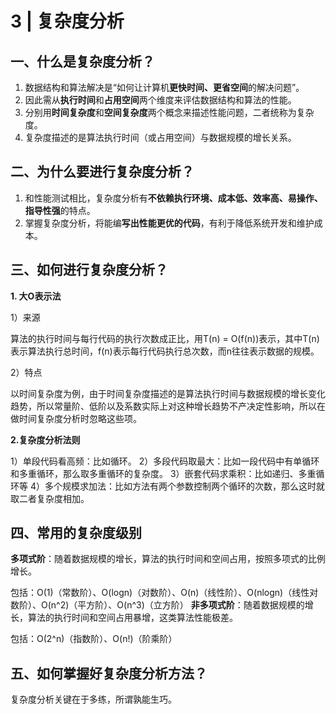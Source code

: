 # 3 | 复杂度分析

## 一、什么是复杂度分析？

1. 数据结构和算法解决是“如何让计算机**更快时间、更省空间**的解决问题”。
2. 因此需从**执行时间**和**占用空间**两个维度来评估数据结构和算法的性能。
3. 分别用**时间复杂度**和**空间复杂度**两个概念来描述性能问题，二者统称为复杂度。
4. 复杂度描述的是算法执行时间（或占用空间）与数据规模的增长关系。

## 二、为什么要进行复杂度分析？

1. 和性能测试相比，复杂度分析有**不依赖执行环境、成本低、效率高、易操作、指导性强**的特点。
2. 掌握复杂度分析，将能编**写出性能更优的代码**，有利于降低系统开发和维护成本。

## 三、如何进行复杂度分析？

**1. 大O表示法**

1）来源

算法的执行时间与每行代码的执行次数成正比，用T(n) = O(f(n))表示，其中T(n)表示算法执行总时间，f(n)表示每行代码执行总次数，而n往往表示数据的规模。

2）特点

以时间复杂度为例，由于时间复杂度描述的是算法执行时间与数据规模的增长变化趋势，所以常量阶、低阶以及系数实际上对这种增长趋势不产决定性影响，所以在做时间复杂度分析时忽略这些项。

**2.复杂度分析法则**

1）单段代码看高频：比如循环。
2）多段代码取最大：比如一段代码中有单循环和多重循环，那么取多重循环的复杂度。
3）嵌套代码求乘积：比如递归、多重循环等
4）多个规模求加法：比如方法有两个参数控制两个循环的次数，那么这时就取二者复杂度相加。

## 四、常用的复杂度级别

**多项式阶**：随着数据规模的增长，算法的执行时间和空间占用，按照多项式的比例增长。

包括：O(1)（常数阶）、O(logn)（对数阶）、O(n)（线性阶）、O(nlogn)（线性对数阶）、O(n^2)（平方阶）、O(n^3)（立方阶）
**非多项式阶**：随着数据规模的增长，算法的执行时间和空间占用暴增，这类算法性能极差。

包括：O(2^n)（指数阶）、O(n!)（阶乘阶）

## 五、如何掌握好复杂度分析方法？

复杂度分析关键在于多练，所谓孰能生巧。